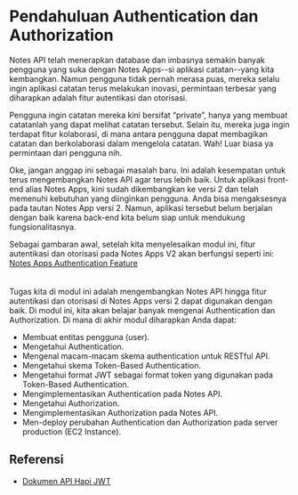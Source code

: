 # Pendahuluan Authentication dan Authorization

Notes API telah menerapkan database dan imbasnya semakin banyak pengguna yang suka dengan Notes Apps--si aplikasi catatan--yang kita kembangkan. Namun pengguna tidak pernah merasa puas, mereka selalu ingin aplikasi catatan terus melakukan inovasi, permintaan terbesar yang diharapkan adalah fitur autentikasi dan otorisasi.

Pengguna ingin catatan mereka kini bersifat “private”, hanya yang membuat catatanlah yang dapat melihat catatan tersebut. Selain itu, mereka juga ingin terdapat fitur kolaborasi, di mana antara pengguna dapat membagikan catatan dan berkolaborasi dalam mengelola catatan. Wah! Luar biasa ya permintaan dari pengguna nih.

Oke, jangan anggap ini sebagai masalah baru. Ini adalah kesempatan untuk terus mengembangkan Notes API agar terus lebih baik. Untuk aplikasi front-end alias Notes Apps, kini sudah dikembangkan ke versi 2 dan telah memenuhi kebutuhan yang diinginkan pengguna. Anda bisa mengaksesnya pada tautan Notes App versi 2. Namun, aplikasi tersebut belum berjalan dengan baik karena back-end kita belum siap untuk mendukung fungsionalitasnya.

Sebagai gambaran awal, setelah kita menyelesaikan modul ini, fitur autentikasi dan otorisasi pada Notes Apps V2 akan berfungsi seperti ini:<br />
[Notes Apps Authentication Feature](https://youtu.be/htdYG3C8G2w)<br />
<br />
<br />
Tugas kita di modul ini adalah mengembangkan Notes API hingga fitur autentikasi dan otorisasi di Notes Apps versi 2 dapat digunakan dengan baik. Di modul ini, kita akan belajar banyak mengenai Authentication dan Authorization. Di mana di akhir modul diharapkan Anda dapat:

- Membuat entitas pengguna (user).
- Mengetahui Authentication.
- Mengenal macam-macam skema authentication untuk RESTful API.
- Mengetahui skema Token-Based Authentication.
- Mengetahui format JWT sebagai format token yang digunakan pada Token-Based Authentication.
- Mengimplementasikan Authentication pada Notes API.
- Mengetahui Authorization.
- Mengimplementasikan Authorization pada Notes API.
- Men-deploy perubahan Authentication dan Authorization pada server production (EC2 Instance).

## Referensi

- [Dokumen API Hapi JWT](https://hapi.dev/module/jwt/api/?v=2.0.1)
